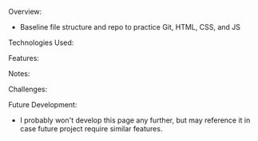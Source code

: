 Overview:

- Baseline file structure and repo to practice Git, HTML, CSS, and JS

Technologies Used:

Features:

Notes:

Challenges:

Future Development:

- I probably won't develop this page any further, but may reference it in case future project require similar features.
